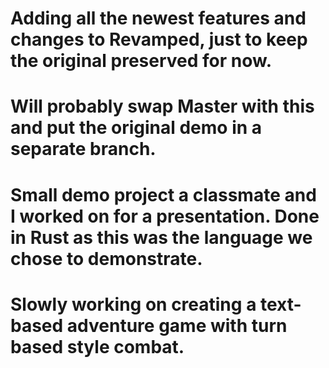 
# Adding all the newest features and changes to Revamped, just to keep the original preserved for now.
# Will probably swap Master with this and put the original demo in a separate branch.

# Small demo project a classmate and I worked on for a presentation. Done in Rust as this was the language we chose to demonstrate.
# Slowly working on creating a text-based adventure game with turn based style combat.
